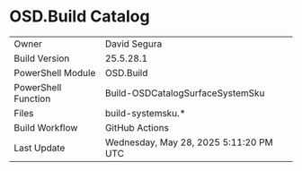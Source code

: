 ﻿# OSD.Build Catalog

| | |
|-|-|
| Owner | David Segura |
| Build Version | 25.5.28.1 |
| PowerShell Module | OSD.Build |
| PowerShell Function | Build-OSDCatalogSurfaceSystemSku |
| Files | build-systemsku.* |
| Build Workflow | GitHub Actions |
| Last Update | Wednesday, May 28, 2025 5:11:20 PM UTC |
